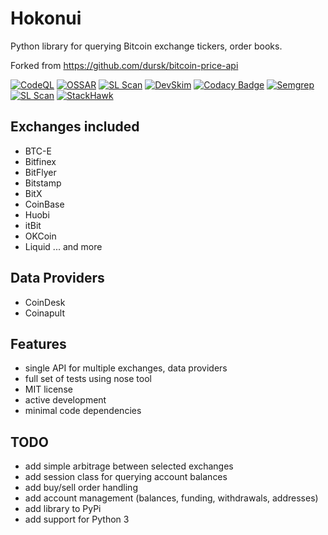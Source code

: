 # Hokonui
Python library for querying Bitcoin exchange tickers, order books. 

Forked from <https://github.com/dursk/bitcoin-price-api>

[![CodeQL](https://github.com/laisee/hokonui/actions/workflows/codeql-analysis.yml/badge.svg)](https://github.com/laisee/hokonui/actions/workflows/codeql-analysis.yml)
[![OSSAR](https://github.com/laisee/hokonui/actions/workflows/ossar-analysis.yml/badge.svg)](https://github.com/laisee/hokonui/actions/workflows/ossar-analysis.yml)
[![SL Scan](https://github.com/laisee/hokonui/actions/workflows/shiftleft-analysis.yml/badge.svg)](https://github.com/laisee/hokonui/actions/workflows/shiftleft-analysis.yml)
[![DevSkim](https://github.com/laisee/hokonui/actions/workflows/devskim-analysis.yml/badge.svg)](https://github.com/laisee/hokonui/actions/workflows/devskim-analysis.yml)
[![Codacy Badge](https://app.codacy.com/project/badge/Grade/cf037d2688d24eb5917e4797af7199b6)](https://www.codacy.com/gh/laisee/hokonui/dashboard?utm_source=github.com&amp;utm_medium=referral&amp;utm_content=laisee/hokonui&amp;utm_campaign=Badge_Grade)
[![Semgrep](https://github.com/laisee/hokonui/actions/workflows/semgrep.yml/badge.svg)](https://github.com/laisee/hokonui/actions/workflows/semgrep.yml)
[![SL Scan](https://github.com/laisee/hokonui/actions/workflows/shiftleft-analysis.yml/badge.svg)](https://github.com/laisee/hokonui/actions/workflows/shiftleft-analysis.yml)
[![StackHawk](https://github.com/laisee/hokonui/actions/workflows/stackhawk-analysis.yml/badge.svg)](https://github.com/laisee/hokonui/actions/workflows/stackhawk-analysis.yml)


## Exchanges included
- BTC-E
- Bitfinex
- BitFlyer
- Bitstamp
- BitX
- CoinBase
- Huobi
- itBit
- OKCoin
- Liquid
 ... and more 

## Data Providers
- CoinDesk
- Coinapult

## Features
- single API for multiple exchanges, data providers
- full set of tests using nose tool
- MIT license
- active development
- minimal code dependencies
 
## TODO
- add simple arbitrage between selected exchanges
- add session class for querying account balances
- add buy/sell order handling
- add account management (balances, funding, withdrawals, addresses)
- add library to PyPi
- add support for Python 3
